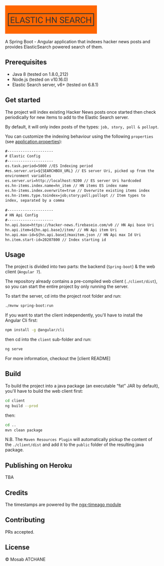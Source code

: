 ![Elastic HN Search Log](extra/elastic-hn-search.png?raw=true "App Logo")

A Spring Boot - Angular application that indexes hacker news posts and provides ElasticSearch powered search of them.

## Prerequisites

* Java 8 (tested on 1.8.0_212)
* Node.js (tested on v10.16.0)
* Elastic Search server, v6+ (tested on 6.8.1)

## Get started

The project will index existing Hacker News posts once started then check periodically for new items to add to the Elastic Search server.

By default, it will only index posts of the types: `job, story, poll & pollopt`.

You can customize the indexing behaviour using the following `properties` (see [application.properties](./src/main/resources/application.properties)):
 
```properties
#---------------------
# Elastic Config
#---------------------
es.task.period=5000 //ES Indexing period
#es.server.uri=${SEARCHBOX_URL} // ES server Uri, picked up from the environment variables
es.server.uri=http://localhost:9200 // ES server Uri hardcoded
es.hn-items.index.name=hn_item // HN items ES index name
es.hn-items.index.overwrite=true // Overwrite existing items index
es.hn-items.type.toindex=job;story;poll;pollopt // Item types to index, separated by a comma

#---------------------
# HN Api Config
#---------------------
hn.api.base=https://hacker-news.firebaseio.com/v0 // HN Api base Uri
hn.api.item=${hn.api.base}/item/ // HN Api item Uri
hn.api.max-id=${hn.api.base}/maxitem.json // HN Api max Id Uri
hn.item.start-id=20207800 // Index starting id
```

## Usage

The project is divided into two parts: the backend (`Spring-boot`) & the web client (`Angular 7`).

The repository already contains a pre-compiled web client (`./client/dist`), so you can start the entire project by only running the server.

To start the server, cd into the project root folder and run:
 
```bash
./mvnw spring-boot:run
```

If you want to start the client independently, you'll have to install the Angular Cli first:
 
```bash
npm install -g @angular/cli
```

then cd into the `client` sub-folder and run:

```bash
ng serve
```

For more information, checkout the [client README]

## Build

To build the project into a java package (an executable “fat” JAR by default), you'll have to build the web client first:

```bash
cd client
ng build --prod
```

then:

```bash
cd ..
mvn clean package
```

N.B. The `Maven Resources Plugin` will automatically pickup the content of the `./client/dist` and add it to the `public` folder of the resulting java package.

## Publishing on Heroku

TBA

## Credits

The timestamps are powered by the [ngx-timeago module](https://github.com/ihym/ngx-timeago)

## Contributing

PRs accepted.

## License

© Mosab ATCHANE

[clientReadme]: ./client/README.md
